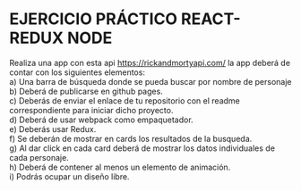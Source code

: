 # EJERCICIO PRÁCTICO REACT-REDUX NODE

Realiza una app con esta api https://rickandmortyapi.com/ la app deberá de contar con los siguientes elementos:  
a) Una barra de búsqueda donde se pueda buscar por nombre de personaje  
b) Deberá de publicarse en github pages.  
c) Deberás de enviar el enlace de tu repositorio con el readme correspondiente para iniciar dicho proyecto.  
d) Deberá de usar webpack como empaquetador.  
e) Deberás usar Redux.  
f) Se deberán de mostrar en cards los resultados de la busqueda.  
g) Al dar click en cada card deberá de mostrar los datos individuales de cada personaje.  
h) Deberá de contener al menos un elemento de animación.  
i) Podrás ocupar un diseño libre.  
